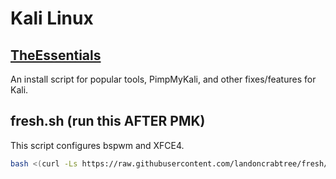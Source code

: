 # Kali Linux

## [TheEssentials](https://github.com/blindpentester/the-essentials)
An install script for popular tools, PimpMyKali, and other fixes/features for Kali.

## fresh.sh (run this AFTER PMK)
This script configures bspwm and XFCE4.

```bash
bash <(curl -Ls https://raw.githubusercontent.com/landoncrabtree/fresh/main/Kali/fresh.sh)
```
